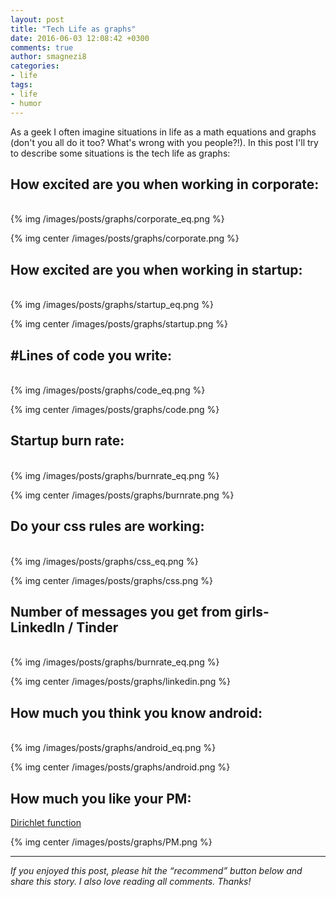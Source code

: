 ```yaml
---
layout: post
title: "Tech Life as graphs"
date: 2016-06-03 12:08:42 +0300
comments: true
author: smagnezi8
categories:
- life
tags:
- life
- humor
---
```


As a geek I often imagine situations in life as a math equations and graphs (don't you all do it too? What's wrong with you people?!). In this post I'll try to describe some situations is the tech life as graphs:
<!-- more -->


## How excited are you when working in corporate:
<br>
{% img /images/posts/graphs/corporate_eq.png %}

{% img center /images/posts/graphs/corporate.png %}


## How excited are you when working in startup:
<br>
{% img /images/posts/graphs/startup_eq.png %}

{% img center /images/posts/graphs/startup.png %}


## #Lines of code you write:
<br>
{% img /images/posts/graphs/code_eq.png %}

{% img center /images/posts/graphs/code.png %}


## Startup burn rate:
<br>
{% img /images/posts/graphs/burnrate_eq.png %}

{% img center /images/posts/graphs/burnrate.png %}


## Do your css rules are working:
<br>
{% img /images/posts/graphs/css_eq.png %}

{% img center /images/posts/graphs/css.png %}


## Number of messages you get from girls- LinkedIn / Tinder
<br>
{% img /images/posts/graphs/burnrate_eq.png %}

{% img center /images/posts/graphs/linkedin.png %}


## How much you think you know android:
<br>
{% img /images/posts/graphs/android_eq.png %}

{% img center /images/posts/graphs/android.png %}


## How much you like your PM:
[Dirichlet function](https://en.wikipedia.org/wiki/Nowhere_continuous_function#Dirichlet_function)

{% img center /images/posts/graphs/PM.png %}

***

*If you enjoyed this post, please hit the “recommend” button below and share this story. I also love reading all comments. Thanks!*
